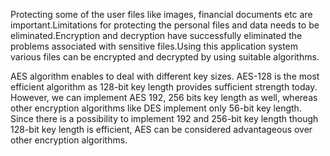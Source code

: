 Protecting some of the user files like images, financial documents etc are important.Limitations for protecting the personal files and data needs to be eliminated.Encryption and decryption have successfully eliminated the problems associated with sensitive files.Using this application system various files can be encrypted and decrypted by using suitable algorithms.

AES algorithm enables to deal with different key sizes. AES-128 is the most efficient algorithm as 128-bit key length provides sufficient strength today. However, we can implement AES 192, 256 bits key length as well, whereas other encryption algorithms like DES implement only 56-bit key length. Since there is a possibility to implement 192 and 256-bit key length though 128-bit key length is efficient, AES can be considered advantageous over other encryption algorithms.									
									
									
